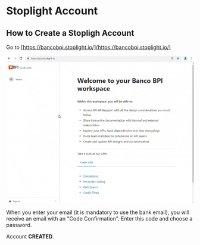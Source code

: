 # Stoplight Account

## How to Create a Stopligh Account

Go to [https://bancobpi.stoplight.io/](https://bancobpi.stoplight.io/)

![stoplight_account](../static/stoplight.gif)

When you enter your email (it is mandatory to use the bank email), you will receive an email with an "Code Confirmation". Enter this code and choose a password.

Account **CREATED**.
